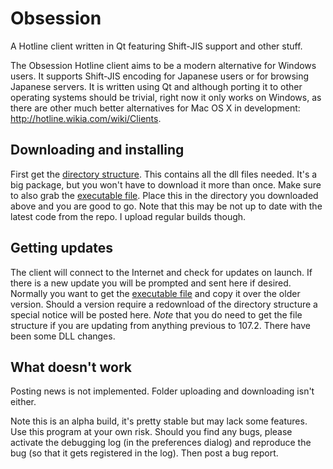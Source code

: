 Obsession
=========

A Hotline client written in Qt featuring Shift-JIS support and other stuff.

The Obsession Hotline client aims to be a modern alternative for Windows users. It supports Shift-JIS encoding for Japanese users or for browsing Japanese servers. It is written using Qt and although porting it to other operating systems should be trivial, right now it only works on Windows, as there are other much better alternatives for Mac OS X in development: http://hotline.wikia.com/wiki/Clients.

Downloading and installing
----------
First get the [directory structure](http://www.sumamimasen.com/obsession/ObsessionAlpha-a107.zip). This contains all the dll files needed. It's a big package, but you won't have to download it more than once.
Make sure to also grab the [executable file](http://www.sumamimasen.com/obsession/Obsession.exe). Place this in the directory you downloaded above and you are good to go. Note that this may be not up to date with the latest code from the repo. I upload regular builds though.

Getting updates
---------------
The client will connect to the Internet and check for updates on launch. If there is a new update you will be prompted and sent here if desired. Normally you want to get the [executable file](http://www.sumamimasen.com/obsession/Obsession.exe) and copy it over the older version. Should a version require a redownload of the directory structure a special notice will be posted here.
*Note* that you do need to get the file structure if you are updating from anything previous to 107.2. There have been some DLL changes.

What doesn't work
-----------------

Posting news is not implemented. Folder uploading and downloading isn't either.

Note this is an alpha build, it's pretty stable but may lack some features.
Use this program at your own risk. Should you find any bugs, please activate the debugging log (in the preferences dialog) and reproduce the bug (so that it gets registered in the log). Then post a bug report.

